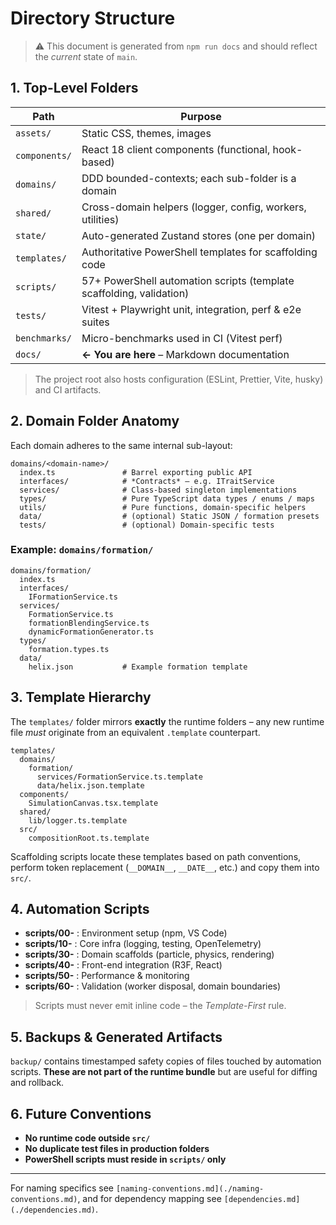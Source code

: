 # Directory Structure

> ⚠️ This document is generated from `npm run docs` and should reflect the _current_ state of `main`.

## 1. Top-Level Folders

| Path          | Purpose                                                              |
| ------------- | -------------------------------------------------------------------- |
| `assets/`     | Static CSS, themes, images                                           |
| `components/` | React 18 client components (functional, hook-based)                  |
| `domains/`    | DDD bounded-contexts; each sub-folder is a domain                    |
| `shared/`     | Cross-domain helpers (logger, config, workers, utilities)            |
| `state/`      | Auto-generated Zustand stores (one per domain)                       |
| `templates/`  | Authoritative PowerShell templates for scaffolding code              |
| `scripts/`    | 57+ PowerShell automation scripts (template scaffolding, validation) |
| `tests/`      | Vitest + Playwright unit, integration, perf & e2e suites             |
| `benchmarks/` | Micro-benchmarks used in CI (Vitest perf)                            |
| `docs/`       | **← You are here** – Markdown documentation                          |

> The project root also hosts configuration (ESLint, Prettier, Vite, husky) and CI artifacts.

## 2. Domain Folder Anatomy

Each domain adheres to the same internal sub-layout:

```text
domains/<domain-name>/
  index.ts               # Barrel exporting public API
  interfaces/            # *Contracts* – e.g. ITraitService
  services/              # Class-based singleton implementations
  types/                 # Pure TypeScript data types / enums / maps
  utils/                 # Pure functions, domain-specific helpers
  data/                  # (optional) Static JSON / formation presets
  tests/                 # (optional) Domain-specific tests
```

### Example: `domains/formation/`

```text
domains/formation/
  index.ts
  interfaces/
    IFormationService.ts
  services/
    FormationService.ts
    formationBlendingService.ts
    dynamicFormationGenerator.ts
  types/
    formation.types.ts
  data/
    helix.json           # Example formation template
```

## 3. Template Hierarchy

The `templates/` folder mirrors **exactly** the runtime folders – any new runtime file _must_ originate from an equivalent `.template` counterpart.

```text
templates/
  domains/
    formation/
      services/FormationService.ts.template
      data/helix.json.template
  components/
    SimulationCanvas.tsx.template
  shared/
    lib/logger.ts.template
  src/
    compositionRoot.ts.template
```

Scaffolding scripts locate these templates based on path conventions, perform token replacement (`__DOMAIN__`, `__DATE__`, etc.) and copy them into `src/`.

## 4. Automation Scripts

- **scripts/00-** : Environment setup (npm, VS Code)
- **scripts/10-** : Core infra (logging, testing, OpenTelemetry)
- **scripts/30-** : Domain scaffolds (particle, physics, rendering)
- **scripts/40-** : Front-end integration (R3F, React)
- **scripts/50-** : Performance & monitoring
- **scripts/60-** : Validation (worker disposal, domain boundaries)

> Scripts must never emit inline code – the _Template-First_ rule.

## 5. Backups & Generated Artifacts

`backup/` contains timestamped safety copies of files touched by automation scripts. **These are not part of the runtime bundle** but are useful for diffing and rollback.

## 6. Future Conventions

- **No runtime code outside `src/`**
- **No duplicate test files in production folders**
- **PowerShell scripts must reside in `scripts/` only**

---

For naming specifics see `[naming-conventions.md](./naming-conventions.md)`, and for dependency mapping see `[dependencies.md](./dependencies.md)`.
